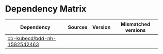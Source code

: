 # Dependency Matrix

Dependency | Sources | Version | Mismatched versions
---------- | ------- | ------- | -------------------
[cb-kubecd/bdd-nh-1582542463](https://github.com/cb-kubecd/bdd-nh-1582542463.git) |  | []() | 
